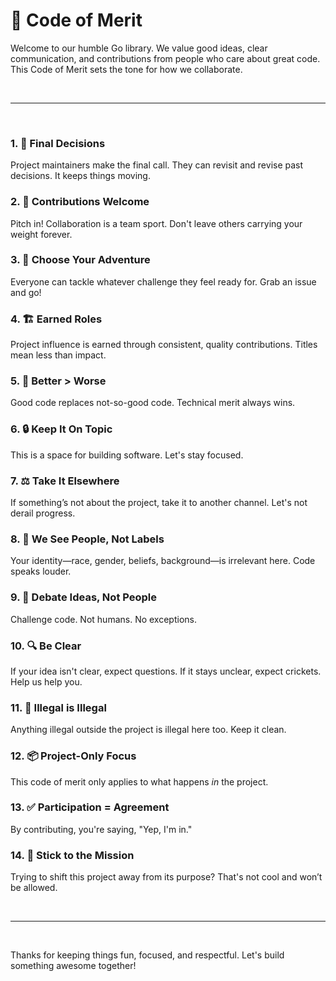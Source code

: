 # 🧭 Code of Merit

Welcome to our humble Go library. We value good ideas, clear communication, and contributions from people who care about great code. This Code of Merit sets the tone for how we collaborate.

<br/>

---

<br/>

### 1. 🧠 Final Decisions

Project maintainers make the final call. They can revisit and revise past decisions. It keeps things moving.

### 2. 🧰 Contributions Welcome

Pitch in! Collaboration is a team sport. Don't leave others carrying your weight forever.

### 3. 🎯 Choose Your Adventure

Everyone can tackle whatever challenge they feel ready for. Grab an issue and go!

### 4. 🏗️ Earned Roles

Project influence is earned through consistent, quality contributions. Titles mean less than impact.

### 5. 🧪 Better > Worse

Good code replaces not-so-good code. Technical merit always wins.

### 6. 🔒 Keep It On Topic

This is a space for building software. Let's stay focused.

### 7. ⚖️ Take It Elsewhere

If something’s not about the project, take it to another channel. Let's not derail progress.

### 8. 🫶 We See People, Not Labels

Your identity—race, gender, beliefs, background—is irrelevant here. Code speaks louder.

### 9. 💬 Debate Ideas, Not People

Challenge code. Not humans. No exceptions.

### 10. 🔍 Be Clear

If your idea isn't clear, expect questions. If it stays unclear, expect crickets. Help us help you.

### 11. 🚫 Illegal is Illegal

Anything illegal outside the project is illegal here too. Keep it clean.

### 12. 📦 Project-Only Focus

This code of merit only applies to what happens *in* the project.

### 13. ✅ Participation = Agreement

By contributing, you're saying, "Yep, I'm in."

### 14. 🎯 Stick to the Mission

Trying to shift this project away from its purpose? That's not cool and won’t be allowed.

<br/>

---

<br/>

Thanks for keeping things fun, focused, and respectful. Let's build something awesome together!
